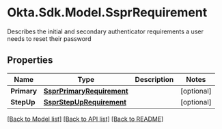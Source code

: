 # Okta.Sdk.Model.SsprRequirement
Describes the initial and secondary authenticator requirements a user needs to reset their password

## Properties

Name | Type | Description | Notes
------------ | ------------- | ------------- | -------------
**Primary** | [**SsprPrimaryRequirement**](SsprPrimaryRequirement.md) |  | [optional] 
**StepUp** | [**SsprStepUpRequirement**](SsprStepUpRequirement.md) |  | [optional] 

[[Back to Model list]](../README.md#documentation-for-models) [[Back to API list]](../README.md#documentation-for-api-endpoints) [[Back to README]](../README.md)

